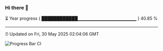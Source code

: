 ### Hi there 👋

⏳ Year progress { ████████████▁▁▁▁▁▁▁▁▁▁▁▁▁▁▁▁▁▁ } 40.85 %

---

⏰ Updated on Fri, 30 May 2025 02:04:06 GMT

![Progress Bar CI](https://github.com/DhruviPatel157/GitHub-Actions-Demo/workflows/Progress%20Bar%20CI/badge.svg)
